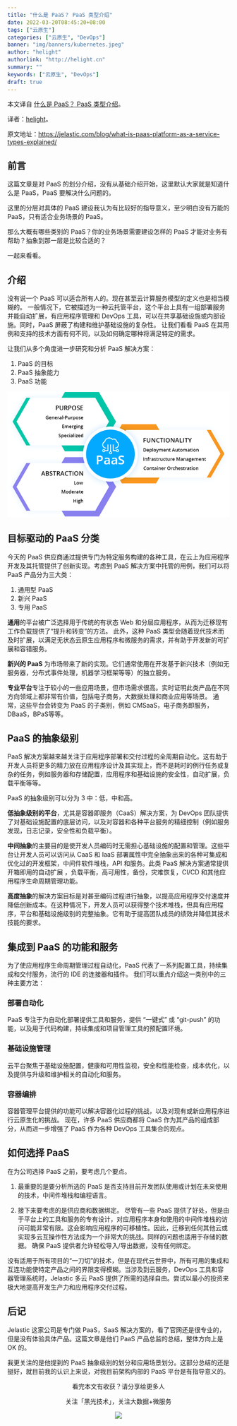 ```yaml
---
title: "什么是 PaaS？ PaaS 类型介绍"
date: 2022-03-20T08:45:20+08:00
tags: ["云原生"]
categories: ["云原生", "DevOps"]
banner: "img/banners/kubernetes.jpeg"
author: "helight"
authorlink: "http://helight.cn"
summary: ""
keywords: ["云原生", "DevOps"]
draft: true
---
```


本文译自 [什么是 PaaS？ PaaS 类型介绍](https://jelastic.com/blog/what-is-paas-platform-as-a-service-types-explained/)。

译者：[helight](http://helight.cn/)。

原文地址：https://jelastic.com/blog/what-is-paas-platform-as-a-service-types-explained/

## 前言
这篇文章是对 PaaS 的划分介绍，没有从基础介绍开始，这里默认大家就是知道什么是 PaaS，PaaS 要解决什么问题的。

这里的分层对具体的 PaaS 建设我认为有比较好的指导意义，至少明白没有万能的 PaaS，只有适合业务场景的 PaaS。

那么大概有哪些类别的 PaaS？你的业务场景需要建设怎样的 PaaS 才能对业务有帮助？抽象到那一层是比较合适的？

一起来看看。

## 介绍

没有说一个 PaaS 可以适合所有人的。现在甚至云计算服务模型的定义也是相当模糊的。 一般情况下，它被描述为一种云托管平台，这个平台上具有一组部署服务并能自动扩展，有应用程序管理和 DevOps 工具，可以在共享基础设施或内部设施。同时，PaaS 屏蔽了构建和维护基础设施的复杂性。 让我们看看 PaaS 在其用例和支持的技术方面有何不同，以及如何确定哪种将满足特定的需求。

让我们从多个角度进一步研究和分析 PaaS 解决方案：
1. PaaS 的目标
2. PaaS 抽象能力
3. PaaS 功能

![](imgs/what-is-paas.png)

## 目标驱动的 PaaS 分类

今天的 PaaS 供应商通过提供专门为特定服务构建的各种工具，在云上为应用程序开发及其托管提供了创新实现。考虑到 PaaS 解决方案中托管的用例，我们可以将 PaaS 产品分为三大类：
1. 通用型 PaaS
2. 新兴 PaaS
3. 专用 PaaS
  
**通用**的平台被广泛选择用于传统的有状态 Web 和分层应用程序，从而为迁移现有工作负载提供了“提升和转变”的方法。 此外，这种 PaaS 类型会随着现代技术而及时扩展，以满足无状态云原生应用程序和微服务的需求，并有助于开发新的可扩展和容错服务。

**新兴的 PaaS** 为市场带来了新的实现。它们通常使用在开发基于新兴技术（例如无服务器，分布式事件处理，机器学习框架等等）的独立服务。

**专业平台**专注于较小的一些应用场景，但市场需求很高。实时证明此类产品在不同方向领域上都非常有价值，包括电子商务，大数据处理和商业应用等场景。 通常，这些平台会转变为 PaaS 的子类别，例如 CMSaaS，电子商务即服务，DBaaS，BPaS等等。

## PaaS 的抽象级别
PaaS 解决方案越来越关注于应用程序部署和交付过程的全周期自动化。这有助于开发人员将更多的精力放在应用程序设计及其实现上，而不是耗时的例行任务或复杂的任务，例如服务器和存储配置，应用程序和基础设施的安全性，自动扩展，负载平衡等等。

PaaS 的抽象级别可以分为 3 中：低，中和高。

**低抽象级别的平台**，尤其是容器即服务（CaaS）解决方案，为 DevOps 团队提供了对基础设施配置的底层访问，以及对容器和各种平台服务的精细控制（例如服务发现，日志记录，安全性和负载平衡）。

**中间抽象**的主要目的是使开发人员编码时无需担心基础设施的配置和管理。这些平台让开发人员可以访问从 CaaS 和 IaaS 部署属性中完全抽象出来的各种可集成和优化过的开发框架，中间件软件堆栈，API 和服务。此类 PaaS 解决方案通常提供开箱即用的自动扩展 ，负载平衡，高可用性，备份，灾难恢复，CI/CD 和其他应用程序生命周期管理功能。

**高度抽象**的解决方案目标是对甚至编码过程进行抽象，以提高应用程序交付速度并降低创新成本。在这种情况下，开发人员可以获得整个技术堆栈，但具有应用程序，平台和基础设施级别的完整抽象。它有助于提高团队成员的绩效并降低其技术技能的要求。

## 集成到 PaaS 的功能和服务

为了使应用程序生命周期管理过程自动化，PaaS 代表了一系列配置工具，持续集成和交付服务，流行的 IDE 的连接器和插件。
我们可以重点介绍这一类别中的三种主要方法：

### 部署自动化

PaaS 专注于为自动化部署提供工具和服务，提供 “一键式” 或 “git-push” 的功能，以及用于代码构建，持续集成和项目管理工具的预配置环境。

### 基础设施管理

云平台聚焦于基础设施配置，健康和可用性监视，安全和性能检查，成本优化，以及提供与升级和维护相关的自动化和服务。

### 容器编排

容器管理平台提供的功能可以解决容器化过程的挑战，以及对现有或新应用程序进行云原生化的挑战。 现在，许多 PaaS 供应商都将 CaaS 作为其产品的组成部分，从而进一步增强了 PaaS 作为各种 DevOps 工具集合的观点。

## 如何选择 PaaS

在为公司选择 PaaS 之前，要考虑几个要点。

1. 最重要的是要分析所选的 PaaS 是否支持目前开发团队使用或计划在未来使用的技术，中间件堆栈和编程语言。

2. 接下来要考虑的是供应商和数据绑定。 尽管有一些 PaaS 提供了好处，但是由于平台上的工具和服务的专有设计，对应用程序本身和使用的中间件堆栈的访问可能非常有限。这会影响应用程序的可移植性。因此，迁移到任何其他云或实现多云互操作性方法成为一个非常大的挑战。同样的问题也适用于存储的数据。 确保 PaaS 提供者允许轻松导入/导出数据，没有任何绑定。

没有适用于所有项目的“一刀切”的技术，但是在现代云世界中，所有可用的集成和互连功能使特定产品之间的界限变得模糊。当涉及到云服务，DevOps 工具和容器管理系统时，Jelastic 多云 PaaS 提供了所需的选择自由。尝试以最小的投资来极大地提高开发生产力和应用程序交付过程。

## 后记
Jelastic 这家公司是专门做 PaaS，SaaS 解决方案的，看了官网还是很专业的，但是没有体验具体产品。这篇文章是他们 PaaS 产品总监的总结，整体方向上是 OK 的。

我更关注的是他提到的 PaaS 抽象级别的划分和应用场景划分。这部分总结的还是挺好，就目前我的认识上来说，对我目前架构内部的 PaaS 平台是有指导意义的。

<center>
看完本文有收获？请分享给更多人

关注「黑光技术」，关注大数据+微服务

![](/img/qrcode_helight_tech.jpg)

</center>